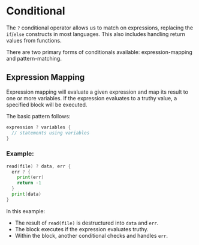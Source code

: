 # Conditional

The `?` conditional operator allows us to match on expressions, replacing the `if`/`else` constructs in most languages. This also includes handling return values from functions.

There are two primary forms of conditionals available: expression-mapping and pattern-matching.

## Expression Mapping

Expression mapping will evaluate a given expression and map its result to one or more variables. If the expression evaluates to a truthy value, a specified block will be executed.

The basic pattern follows:
```go
expression ? variables {
  // statements using variables
}
```

### Example:
```go
read(file) ? data, err {
  err ? {
    print(err)
    return -1
  }
  print(data)
}
```
In this example:
- The result of `read(file)` is destructured into `data` and `err`.
- The block executes if the expression evaluates truthy.
- Within the block, another conditional checks and handles `err`.

